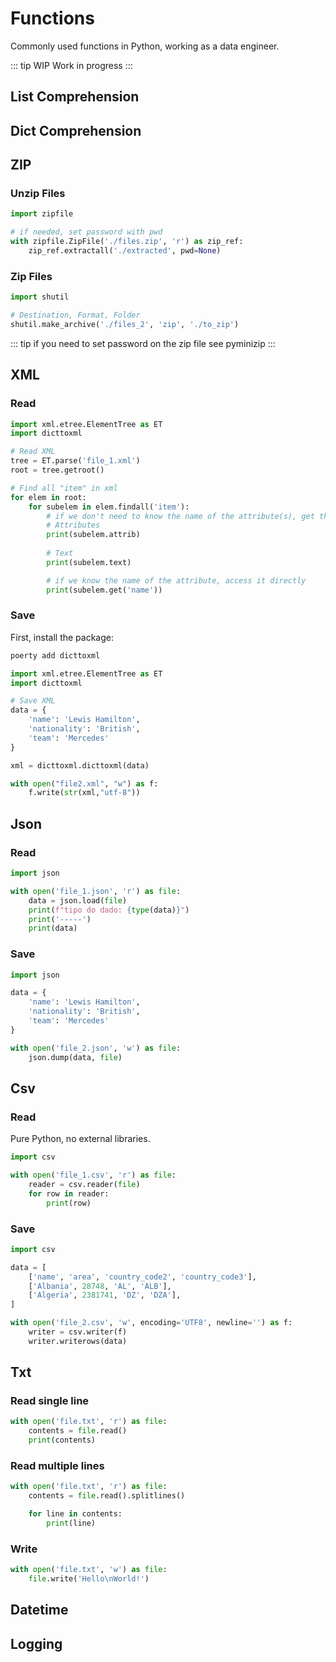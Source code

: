 # Functions
Commonly used functions in Python, working as a data engineer.

::: tip WIP
Work in progress
:::

## List Comprehension

## Dict Comprehension

## ZIP

### Unzip Files

```python
import zipfile

# if needed, set password with pwd
with zipfile.ZipFile('./files.zip', 'r') as zip_ref:
    zip_ref.extractall('./extracted', pwd=None)
```
### Zip Files

```python
import shutil

# Destination, Format, Folder
shutil.make_archive('./files_2', 'zip', './to_zip')
```

::: tip
if you need to set password on the zip file see pyminizip
:::

## XML

### Read

```python
import xml.etree.ElementTree as ET
import dicttoxml

# Read XML
tree = ET.parse('file_1.xml')
root = tree.getroot()

# Find all "item" in xml
for elem in root:
    for subelem in elem.findall('item'):
        # if we don't need to know the name of the attribute(s), get the dict     
        # Attributes
        print(subelem.attrib)
        
        # Text
        print(subelem.text)

        # if we know the name of the attribute, access it directly
        print(subelem.get('name'))
```
### Save

First, install the package:

```bash
poerty add dicttoxml
```

```python
import xml.etree.ElementTree as ET
import dicttoxml

# Save XML
data = {
    'name': 'Lewis Hamilton',
    'nationality': 'British',
    'team': 'Mercedes'
}

xml = dicttoxml.dicttoxml(data)

with open("file2.xml", "w") as f:
    f.write(str(xml,"utf-8"))
```

## Json

### Read

```python
import json

with open('file_1.json', 'r') as file:
    data = json.load(file)
    print(f"tipo do dado: {type(data)}")
    print('-----')
    print(data)
```

### Save

```python
import json

data = {
    'name': 'Lewis Hamilton',
    'nationality': 'British',
    'team': 'Mercedes'
}

with open('file_2.json', 'w') as file:
    json.dump(data, file)
```

## Csv

### Read

Pure Python, no external libraries.

```python
import csv

with open('file_1.csv', 'r') as file:
    reader = csv.reader(file)
    for row in reader:
        print(row)
```
### Save
```python
import csv

data = [
    ['name', 'area', 'country_code2', 'country_code3'],
    ['Albania', 28748, 'AL', 'ALB'],
    ['Algeria', 2381741, 'DZ', 'DZA'],
]

with open('file_2.csv', 'w', encoding='UTF8', newline='') as f:
    writer = csv.writer(f)
    writer.writerows(data)
```
## Txt

### Read single line
```python
with open('file.txt', 'r') as file:
    contents = file.read()
    print(contents)
```

### Read multiple lines
```python
with open('file.txt', 'r') as file:
    contents = file.read().splitlines()

    for line in contents:
        print(line)
```

### Write
```python
with open('file.txt', 'w') as file:
    file.write('Hello\nWorld!')
```

## Datetime

## Logging